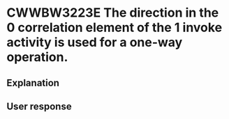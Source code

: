 # CWWBW3223E The direction in the 0 correlation element of the 1 invoke activity is used for a one-way operation.

## Explanation

## User response